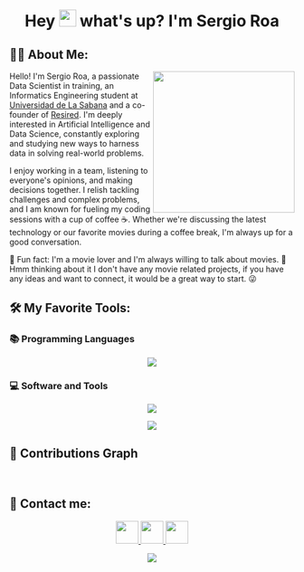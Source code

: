 <h1 align="center">Hey <img src="https://media.giphy.com/media/hvRJCLFzcasrR4ia7z/giphy.gif" width="30px"> what's up? I'm Sergio Roa</h1>
<!-- TODO: add an animation -->

<h2>👨‍💻 About Me:</h2>
<picture> <img align="right" src="https://media3.giphy.com/media/cmCEsJZHYBPels360q/200w.gif?cid=6c09b952lvbtqgwq3boiuky2jsvskqouycu6gr4zvp8m9ayg&ep=v1_stickers_search&rid=200w.gif&ct=s" width="250px"></picture>
<p>
  Hello! I'm Sergio Roa, a passionate Data Scientist in training, an Informatics Engineering student at <a href="https://www.unisabana.edu.co/">Universidad de La Sabana</a> and a co-founder of <a href="http://resired.site">Resired</a>. I'm deeply interested in Artificial Intelligence and Data Science, constantly exploring and studying new ways to harness data in solving real-world problems.
</p>
<p>
  I enjoy working in a team, listening to everyone's opinions, and making decisions together. I relish tackling challenges and complex problems, and I am known for fueling my coding sessions with a cup of coffee ☕. Whether we're discussing the latest technology or our favorite movies during a coffee break, I'm always up for a good conversation. 
</p>
<p>
  🎥 Fun fact: I'm a movie lover and I'm always willing to talk about movies. 🤔 Hmm thinking about it I don't have any movie related projects, if you have any ideas and want to connect, it would be a great way to start. 😜
</p>


## 🛠️ My Favorite Tools:
### 📚 Programming Languages
<p align="center">
  <a href="https://skillicons.dev">
    <img src="https://skillicons.dev/icons?i=python,java,sql&perline=10" />
  </a>
</p>

### 💻 Software and Tools
<p align="center">
  <a href="https://skillicons.dev">
    <img src="https://skillicons.dev/icons?i=flask,sklearn,opencv,fastapi,spring,github,git,mysql&perline=8" />
  </a>
</p>

<p align="center">
  <a href="https://skillicons.dev">
    <img src="https://skillicons.dev/icons?i=postgres,docker,kubernetes,react,vscode,idea,anaconda,postman&perline=8" />
  </a>
</p>

## 📑 Contributions Graph
<!-- TODO: add the snake --> 
<br>

## 👥 Contact me:
<p align="center">
  <a href="mailto:sergiogoro@unisabana.edu.com" target="_blank">
    <img src="https://raw.githubusercontent.com/maurodesouza/profile-readme-generator/master/src/assets/icons/social/microsoft-outlook/default.svg" style="width: 40px; height: 40px;">
  </a>
  <a href="mailto:sergio.roa814@gmail.com" target="_blank">
    <img src="https://raw.githubusercontent.com/maurodesouza/profile-readme-generator/master/src/assets/icons/social/gmail/default.svg" style="width: 40px; height: 40px;">
  </a>
  <a href="https://www.linkedin.com/in/sergio-roa" target="_blank">
    <img src="https://raw.githubusercontent.com/maurodesouza/profile-readme-generator/master/src/assets/icons/social/linkedin/default.svg" style="width: 40px; height: 40px;">
  </a>
</p>

<p align="center">
  <img src="https://capsule-render.vercel.app/api?type=wave&height=300&color=timeGradient&text=See%20you%20soon!👋&reversal=false&textBg=false&animation=blink&rotate=0&section=footer&fontAlignY=64&height=200"/>
</p>
